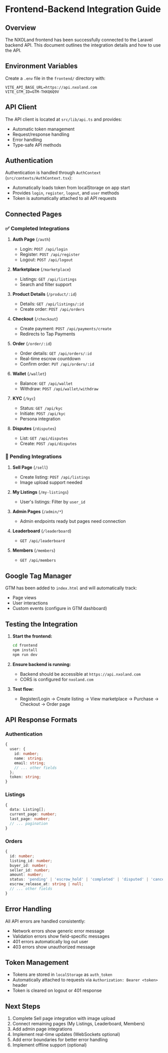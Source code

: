 # Frontend-Backend Integration Guide

## Overview

The NXOLand frontend has been successfully connected to the Laravel backend API. This document outlines the integration details and how to use the API.

## Environment Variables

Create a `.env` file in the `frontend/` directory with:

```env
VITE_API_BASE_URL=https://api.nxoland.com
VITE_GTM_ID=GTM-THXQ6Q9V
```

## API Client

The API client is located at `src/lib/api.ts` and provides:
- Automatic token management
- Request/response handling
- Error handling
- Type-safe API methods

## Authentication

Authentication is handled through `AuthContext` (`src/contexts/AuthContext.tsx`):
- Automatically loads token from localStorage on app start
- Provides `login`, `register`, `logout`, and `user` methods
- Token is automatically attached to all API requests

## Connected Pages

### ✅ Completed Integrations

1. **Auth Page** (`/auth`)
   - Login: `POST /api/login`
   - Register: `POST /api/register`
   - Logout: `POST /api/logout`

2. **Marketplace** (`/marketplace`)
   - Listings: `GET /api/listings`
   - Search and filter support

3. **Product Details** (`/product/:id`)
   - Details: `GET /api/listings/:id`
   - Create order: `POST /api/orders`

4. **Checkout** (`/checkout`)
   - Create payment: `POST /api/payments/create`
   - Redirects to Tap Payments

5. **Order** (`/order/:id`)
   - Order details: `GET /api/orders/:id`
   - Real-time escrow countdown
   - Confirm order: `PUT /api/orders/:id`

6. **Wallet** (`/wallet`)
   - Balance: `GET /api/wallet`
   - Withdraw: `POST /api/wallet/withdraw`

7. **KYC** (`/kyc`)
   - Status: `GET /api/kyc`
   - Initiate: `POST /api/kyc`
   - Persona integration

8. **Disputes** (`/disputes`)
   - List: `GET /api/disputes`
   - Create: `POST /api/disputes`

### 🔄 Pending Integrations

1. **Sell Page** (`/sell`)
   - Create listing: `POST /api/listings`
   - Image upload support needed

2. **My Listings** (`/my-listings`)
   - User's listings: Filter by `user_id`

3. **Admin Pages** (`/admin/*`)
   - Admin endpoints ready but pages need connection

4. **Leaderboard** (`/leaderboard`)
   - `GET /api/leaderboard`

5. **Members** (`/members`)
   - `GET /api/members`

## Google Tag Manager

GTM has been added to `index.html` and will automatically track:
- Page views
- User interactions
- Custom events (configure in GTM dashboard)

## Testing the Integration

1. **Start the frontend:**
   ```bash
   cd frontend
   npm install
   npm run dev
   ```

2. **Ensure backend is running:**
   - Backend should be accessible at `https://api.nxoland.com`
   - CORS is configured for `nxoland.com`

3. **Test flow:**
   - Register/Login → Create listing → View marketplace → Purchase → Checkout → Order page

## API Response Formats

### Authentication
```typescript
{
  user: {
    id: number;
    name: string;
    email: string;
    // ... other fields
  };
  token: string;
}
```

### Listings
```typescript
{
  data: Listing[];
  current_page: number;
  last_page: number;
  // ... pagination
}
```

### Orders
```typescript
{
  id: number;
  listing_id: number;
  buyer_id: number;
  seller_id: number;
  amount: number;
  status: 'pending' | 'escrow_hold' | 'completed' | 'disputed' | 'cancelled';
  escrow_release_at: string | null;
  // ... other fields
}
```

## Error Handling

All API errors are handled consistently:
- Network errors show generic error message
- Validation errors show field-specific messages
- 401 errors automatically log out user
- 403 errors show unauthorized message

## Token Management

- Tokens are stored in `localStorage` as `auth_token`
- Automatically attached to requests via `Authorization: Bearer <token>` header
- Token is cleared on logout or 401 response

## Next Steps

1. Complete Sell page integration with image upload
2. Connect remaining pages (My Listings, Leaderboard, Members)
3. Add admin page integrations
4. Implement real-time updates (WebSockets optional)
5. Add error boundaries for better error handling
6. Implement offline support (optional)

